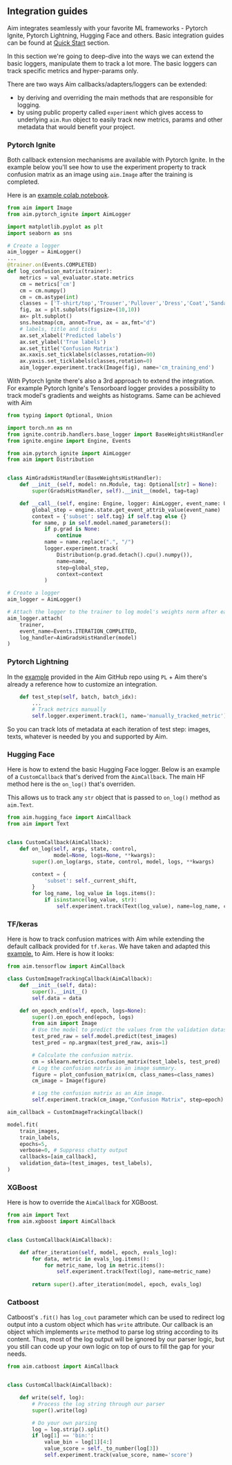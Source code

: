 ## Integration guides

Aim integrates seamlessly with your favorite ML frameworks - Pytorch Ignite, Pytorch Lightning, Hugging Face and others.
Basic integration guides can be found at [Quick Start](../quick_start/integrations.html) section. 

In this section we're going to deep-dive into the ways we can extend the basic loggers, manipulate them to track a lot more. The basic loggers can track specific metrics and hyper-params only.

There are two ways Aim callbacks/adapters/loggers can be extended:
- by deriving and overriding the main methods that are responsible for logging.
- by using public property called `experiment` which gives access to underlying `aim.Run` object to easily track new metrics, params and other metadata that would benefit your project.

### Pytorch Ignite
Both callback extension mechanisms are available with Pytorch Ignite.
In the example below you'll see how to use the experiment property to track confusion matrix as an image using `aim.Image` after the training is completed. 

Here is an [example colab notebook](https://colab.research.google.com/github/aimhubio/tutorials/blob/publication/notebooks/pytorch_ignite_track.ipynb). 

```python
from aim import Image
from aim.pytorch_ignite import AimLogger

import matplotlib.pyplot as plt
import seaborn as sns

# Create a logger
aim_logger = AimLogger()
...
@trainer.on(Events.COMPLETED)
def log_confusion_matrix(trainer):
    metrics = val_evaluator.state.metrics
    cm = metrics['cm']
    cm = cm.numpy()
    cm = cm.astype(int)
    classes = ['T-shirt/top','Trouser','Pullover','Dress','Coat','Sandal','Shirt','Sneaker','Bag','Ankle Boot']
    fig, ax = plt.subplots(figsize=(10,10))  
    ax= plt.subplot()
    sns.heatmap(cm, annot=True, ax = ax,fmt="d")
    # labels, title and ticks
    ax.set_xlabel('Predicted labels')
    ax.set_ylabel('True labels') 
    ax.set_title('Confusion Matrix') 
    ax.xaxis.set_ticklabels(classes,rotation=90)
    ax.yaxis.set_ticklabels(classes,rotation=0)
    aim_logger.experiment.track(Image(fig), name='cm_training_end')
```

With Pytorch Ignite there's also a 3rd approach to extend the integration. 
For example Pytorch Ignite's Tensorboard logger provides a possibility to track model's gradients and weights as histograms. 
Same can be achieved with Aim
```python
from typing import Optional, Union

import torch.nn as nn
from ignite.contrib.handlers.base_logger import BaseWeightsHistHandler
from ignite.engine import Engine, Events

from aim.pytorch_ignite import AimLogger
from aim import Distribution


class AimGradsHistHandler(BaseWeightsHistHandler):
    def __init__(self, model: nn.Module, tag: Optional[str] = None):
        super(GradsHistHandler, self).__init__(model, tag=tag)

    def __call__(self, engine: Engine, logger: AimLogger, event_name: Union[str, Events]) -> None:
        global_step = engine.state.get_event_attrib_value(event_name)
        context = {'subset': self.tag} if self.tag else {}
        for name, p in self.model.named_parameters():
            if p.grad is None:
                continue
            name = name.replace(".", "/")
            logger.experiment.track(
                Distribution(p.grad.detach().cpu().numpy()),
                name=name,
                step=global_step, 
                context=context
            )

# Create a logger
aim_logger = AimLogger()

# Attach the logger to the trainer to log model's weights norm after each iteration
aim_logger.attach(
    trainer,
    event_name=Events.ITERATION_COMPLETED,
    log_handler=AimGradsHistHandler(model)
)
```

### Pytorch Lightning

In the [example](https://github.com/aimhubio/aim/blob/main/examples/pytorch_lightning_track.py) provided in the Aim GitHub repo using `PL` + Aim there's already a reference how to customize an integration.

```python
    def test_step(self, batch, batch_idx):
        ...
        # Track metrics manually
        self.logger.experiment.track(1, name='manually_tracked_metric')
```

So you can track lots of metadata at each iteration of test step: images, texts, whatever is needed by you and supported by Aim.

### Hugging Face
Here is how to extend the basic Hugging Face logger. 
Below is an example of a `CustomCallback` that's derived from the `AimCallback`. The main HF method here is the `on_log()` that's overriden.

This allows us to track any `str` object that is passed to `on_log()` method as `aim.Text`.

```python
from aim.hugging_face import AimCallback
from aim import Text


class CustomCallback(AimCallback):
    def on_log(self, args, state, control,
               model=None, logs=None, **kwargs):
        super().on_log(args, state, control, model, logs, **kwargs)

        context = {
            'subset': self._current_shift,
        }
        for log_name, log_value in logs.items():
            if isinstance(log_value, str):
                self.experiment.track(Text(log_value), name=log_name, context=context)

```

### TF/keras
Here is how to track confusion matrices with Aim while extending the default callback provided for `tf.keras`.
We have taken and adapted this [example.](https://www.tensorflow.org/tensorboard/image_summaries) to Aim. Here is how it looks:

```python
from aim.tensorflow import AimCallback

class CustomImageTrackingCallback(AimCallback):
    def __init__(self, data):
        super().__init__()
        self.data = data

    def on_epoch_end(self, epoch, logs=None):
        super().on_epoch_end(epoch, logs)
        from aim import Image
        # Use the model to predict the values from the validation dataset.
        test_pred_raw = self.model.predict(test_images)
        test_pred = np.argmax(test_pred_raw, axis=1)

        # Calculate the confusion matrix.
        cm = sklearn.metrics.confusion_matrix(test_labels, test_pred)
        # Log the confusion matrix as an image summary.
        figure = plot_confusion_matrix(cm, class_names=class_names)
        cm_image = Image(figure)

        # Log the confusion matrix as an Aim image.
        self.experiment.track(cm_image,"Confusion Matrix", step=epoch)

aim_callback = CustomImageTrackingCallback()

model.fit(
    train_images,
    train_labels,
    epochs=5,
    verbose=0, # Suppress chatty output
    callbacks=[aim_callback],
    validation_data=(test_images, test_labels),
)

```

### XGBoost

Here is how to override the `AimCallback` for XGBoost.

```python
from aim import Text
from aim.xgboost import AimCallback


class CustomCallback(AimCallback):

    def after_iteration(self, model, epoch, evals_log):
        for data, metric in evals_log.items():
            for metric_name, log in metric.items():
                self.experiment.track(Text(log), name=metric_name)
        
        return super().after_iteration(model, epoch, evals_log)
```

### Catboost

Catboost's `.fit()` has `log_cout` parameter which can be used to redirect log output into a custom object
which has `write` attribute. Our callback is an object which implements `write` method to parse log string according to
its content. Thus, most of the log output will be ignored by our parser logic, but you still can code up your own logic
on top of ours to fill the gap for your needs.

```python
from aim.catboost import AimCallback


class CustomCallback(AimCallback):

    def write(self, log):
        # Process the log string through our parser
        super().write(log)

        # Do your own parsing
        log = log.strip().split()
        if log[1] == 'bin:':
            value_bin = log[1][4:]
            value_score = self._to_number(log[3])
            self.experiment.track(value_score, name='score')
```
